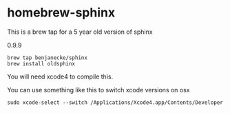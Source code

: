 homebrew-sphinx
===============

This is a brew tap for a 5 year old version of sphinx

0.9.9

```
brew tap benjanecke/sphinx
brew install oldsphinx
```
You will need xcode4 to compile this.

You can use something like this to switch xcode versions on osx
```
sudo xcode-select --switch /Applications/Xcode4.app/Contents/Developer
```
